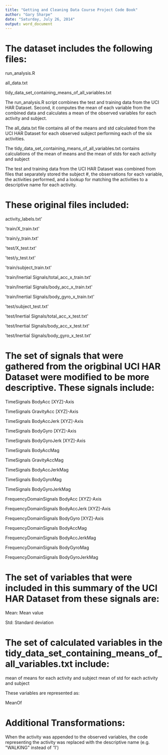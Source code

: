 ```yaml
---
title: "Getting and Cleaning Data Course Project Code Book"
author: "Gary Sharpe"
date: "Saturday, July 26, 2014"
output: word_document
---
```


The dataset includes the following files:
============================================

run_analysis.R

all_data.txt

tidy_data_set_containing_means_of_all_variables.txt

The run_analysis.R script combines the test and training data from the UCI HAR Dataset.  Second, it computes the mean of each variable from the combined data and calculates a mean of the observed variables for each activity and subject.

The all_data.txt file contains all of the means and std calculated from the UCI HAR Dataset for each observed subject performing each of the six activities.

The tidy_data_set_containing_means_of_all_variables.txt contains calculations of the mean of means and the mean of stds for each activity and subject


The test and training data from the UCI HAR Dataset was combined from files that separately stored the subject #, the observations for each variable, the activities performed, and a lookup for matching the activities to a descriptive name for each activity.

These original files included:
============================================

activity_labels.txt'

'train/X_train.txt'

'train/y_train.txt'

'test/X_test.txt'

'test/y_test.txt'

'train/subject_train.txt'

'train/Inertial Signals/total_acc_x_train.txt'

'train/Inertial Signals/body_acc_x_train.txt'

'train/Inertial Signals/body_gyro_x_train.txt'

'test/subject_test.txt'

'test/Inertial Signals/total_acc_x_test.txt'

'test/Inertial Signals/body_acc_x_test.txt'

'test/Inertial Signals/body_gyro_x_test.txt'

The set of signals that were gathered from the origbinal UCI HAR Dataset were modified to be more descriptive.  These signals include: 
============================================

TimeSignals BodyAcc [XYZ]-Axis

TimeSignals GravityAcc [XYZ]-Axis

TimeSignals BodyAccJerk [XYZ]-Axis

TimeSignals BodyGyro [XYZ]-Axis

TimeSignals BodyGyroJerk [XYZ]-Axis

TimeSignals BodyAccMag

TimeSignals GravityAccMag

TimeSignals BodyAccJerkMag

TimeSignals BodyGyroMag

TimeSignals BodyGyroJerkMag

FrequencyDomainSignals BodyAcc [XYZ]-Axis

FrequencyDomainSignals BodyAccJerk [XYZ]-Axis

FrequencyDomainSignals BodyGyro [XYZ]-Axis

FrequencyDomainSignals BodyAccMag

FrequencyDomainSignals BodyAccJerkMag

FrequencyDomainSignals BodyGyroMag

FrequencyDomainSignals BodyGyroJerkMag

The set of variables that were included in this summary of the UCI HAR Dataset from these signals are:
===========================================

Mean: Mean value

Std: Standard deviation

The set of calculated variables in the tidy_data_set_containing_means_of_all_variables.txt include:
===========================================

mean of means for each activity and subject
mean of std for each activity and subject

These variables are represented as:

MeanOf <append each of all of the above variables>

Additional Transformations:
===========================================

When the activity was appended to the observed variables, the code representing the activity was replaced with the descriptive name (e.g. "WALKING" instead of '1')
